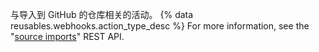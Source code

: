 与导入到 GitHub 的仓库相关的活动。 {% data reusables.webhooks.action_type_desc %} For more information, see the "[source imports](/v3/migrations/source_imports/)" REST API.
